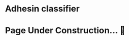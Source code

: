 # Adhesin classifier 

# Page Under Construction... :hammer:

<!---


SPAAN (*Software Program for prediction of Adhesins and Adhesin-like proteins using Neural network*) is originally described in 
[this paper](https://pubmed.ncbi.nlm.nih.gov/15374866/). This directory contains its Python implementation with expanded features (higher dimensional data are considered, but the features are the same as the original work). To distinguish the Python model, it is called ESPAAN.

If you want to train you own model, you can follow the tutorial on the notebook `Adhesin classifier (training).ipynb`. 
If you want to test a model, you can load an `.h5` file with keras and use it.

## Dataset description

- `data/adh.fasta` contains 443 proteins sequences, taken from [uniprot](https://www.uniprot.org/) searching for `adhesin AND reviewed:yes`
- `data/not_adh.fasta` contains 500 proteins sequences, taken from the first 2 pages of [uniprot](https://www.uniprot.org/) searching for `NOT adhesin AND reviewed:yes`
- `data/original_adh_dataset.fasta` and `data/original_negative_dataset.fasta` are the original datasets, used in the [paper](https://pubmed.ncbi.nlm.nih.gov/15374866/), courtesy of [S. Ramachandran](https://sites.google.com/view/ramuigib/home) (one of the authors).

## Performance

The training performances of the `trained_model.h5` are shown in these two plots:

![loss](https://user-images.githubusercontent.com/62892813/200617266-4cc80054-f90b-49da-bb04-77a23cbefac9.png)
![acc](https://user-images.githubusercontent.com/62892813/200617271-75c65bff-f439-469d-bdce-72e6115e2984.png)

reaching a test accuracy of 88%.

A comparison between the original SPAAN and the first trained model was performed on the `data/adh.fasta` and `data/not_adh.fasta` datasets. The spaan results are in the `data/results` file. These test proteins were not used to train the models. 

```
true positive 30.55 % / 50 %
true negative 48.83 % / 50 %
false positive 15.95 %
false negative 4.66 %
adhesin classifier accuracy 79.38 %

spaan_true positive 34.23 % / 50%
spaan_true negative 48.83 % / 50%
spaan_false positive 12.27 %
spaan_false negative 4.66 %
SPAAN accuracy 83.06 %
```

## Unknown symbols

I decided not to handle the unknown symbols because this program can be used by biologists in reverse vaccinology pipelines in which the probability of a protein to be an adhesine could change significantly the result, and if a protein has an unknown symbol it is already a bad candidate for vaccines production: how can you produce a vaccine with a protein without knowing it?

---> 
